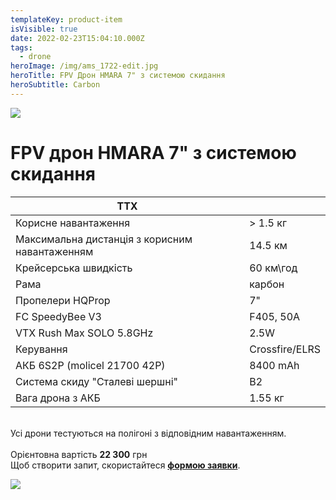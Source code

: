 ```yaml
---
templateKey: product-item
isVisible: true
date: 2022-02-23T15:04:10.000Z
tags:
  - drone
heroImage: /img/ams_1722-edit.jpg
heroTitle: FPV Дрон HMARA 7" з системою скидання
heroSubtitle: Carbon
---
```

![](/img/ams_1722-edit.jpg)

# FPV дрон HMARA 7" з системою скидання

| ТТХ                                            |                |
| ---------------------------------------------- | -------------- |
| Корисне навантаження                           | \> 1.5 кг      |
| Максимальна дистанція з корисним навантаженням | 14.5 км        |
| Крейсерська швидкість                          | 60 км\год      |
| Р﻿ама                                          | карбон         |
| Пропелери HQProp                               | 7"             |
| FC SpeedyBee V3                                | F405, 50A      |
| ﻿VTX Rush Max SOLO 5.8GHz                      | 2.5W           |
| ﻿Керування                                     | Crossfire/ELRS |
| АКБ 6S2P (molicel 21700 42P)                   | 8400 mAh       |
| Система скиду "Cталеві шершні"                 | B2             |
| Вага дрона з АКБ                               | 1.55 кг        |

\
Усі дрони тестуються на полігоні з відповідним навантаженням.\
\
Орієнтовна вартість **22 300** грн \
Щоб створити запит, скористайтеся <a href="https://docs.google.com/forms/d/e/1FAIpQLSflTILqQ9CENT9xGsnn4Ke6l-D-2m2yaclV2jH2pzXmjGk51w/viewform" target="_blank" rel="noopener noreferrer">**формою заявки**</a>.

![](/img/ams_1717-edit.jpg)